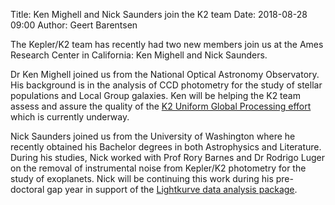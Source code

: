 Title: Ken Mighell and Nick Saunders join the K2 team
Date: 2018-08-28 09:00
Author: Geert Barentsen

The Kepler/K2 team has recently had two new members join us
at the Ames Research Center in California: Ken Mighell and Nick Saunders.

Dr Ken Mighell joined us from the National Optical Astronomy Observatory.
His background is in the analysis of CCD photometry for the
study of stellar populations and Local Group galaxies.
Ken will be helping the K2 team assess and assure the quality
of the [K2 Uniform Global Processing effort](k2-uniform-global-reprocessing-underway.html)
which is currently underway.

Nick Saunders joined us from the University of Washington
where he recently obtained his Bachelor degrees in both Astrophysics and Literature.
During his studies, Nick worked with Prof Rory Barnes and Dr Rodrigo Luger on the
removal of instrumental noise from Kepler/K2 photometry
for the study of exoplanets.
Nick will be continuing this work during his pre-doctoral gap year
in support of the [Lightkurve data analysis package](https://lightkurve.keplerscience.org).

